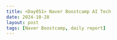 ```yaml
---
title: <Day051> Naver Boostcamp AI Tech
date: 2024-10-28
layout: post
tags: [Naver Boostcamp, daily report]
---
```

